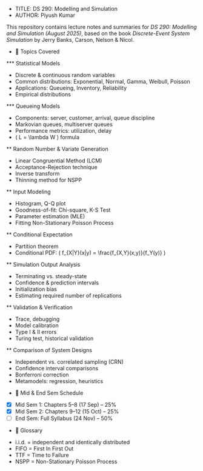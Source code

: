 * TITLE: DS 290: Modelling and Simulation
* AUTHOR: Piyush Kumar

This repository contains lecture notes and summaries for *DS 290: Modelling and Simulation (August 2025)*, based on the book *Discrete-Event System Simulation* by Jerry Banks, Carson, Nelson & Nicol.

* 📘 Topics Covered

*** Statistical Models
- Discrete & continuous random variables
- Common distributions: Exponential, Normal, Gamma, Weibull, Poisson
- Applications: Queueing, Inventory, Reliability
- Empirical distributions

*** Queueing Models
- Components: server, customer, arrival, queue discipline
- Markovian queues, multiserver queues
- Performance metrics: utilization, delay
- \( L = \lambda W \) formula

** Random Number & Variate Generation
- Linear Congruential Method (LCM)
- Acceptance-Rejection technique
- Inverse transform
- Thinning method for NSPP

** Input Modeling
- Histogram, Q-Q plot
- Goodness-of-fit: Chi-square, K-S Test
- Parameter estimation (MLE)
- Fitting Non-Stationary Poisson Process

** Conditional Expectation
- Partition theorem
- Conditional PDF: \( f_{X|Y}(x|y) = \frac{f_{X,Y}(x,y)}{f_Y(y)} \)

** Simulation Output Analysis
- Terminating vs. steady-state
- Confidence & prediction intervals
- Initialization bias
- Estimating required number of replications

** Validation & Verification
- Trace, debugging
- Model calibration
- Type I & II errors
- Turing test, historical validation

** Comparison of System Designs
- Independent vs. correlated sampling (CRN)
- Confidence interval comparisons
- Bonferroni correction
- Metamodels: regression, heuristics

* 🧪 Mid & End Sem Schedule
- [X] Mid Sem 1: Chapters 5–8 (17 Sep) – 25%
- [x] Mid Sem 2: Chapters 9–12 (15 Oct) – 25%
- [ ] End Sem: Full Syllabus (24 Nov) – 50%

* 📝 Glossary
- i.i.d. = independent and identically distributed
- FIFO = First In First Out
- TTF = Time to Failure
- NSPP = Non-Stationary Poisson Process
